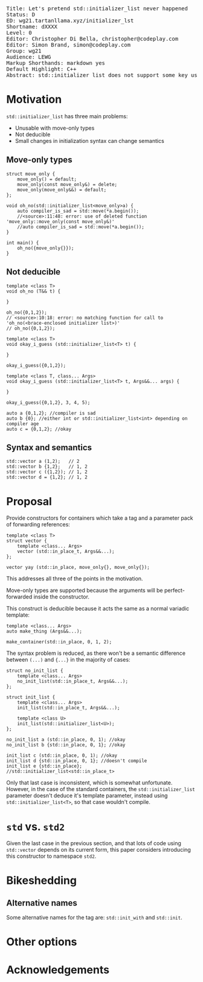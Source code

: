 <pre class='metadata'>
Title: Let's pretend std::initializer_list never happened
Status: D
ED: wg21.tartanllama.xyz/initializer_lst
Shortname: dXXXX
Level: 0
Editor: Christopher Di Bella, christopher@codeplay.com
Editor: Simon Brand, simon@codeplay.com
Group: wg21
Audience: LEWG
Markup Shorthands: markdown yes
Default Highlight: C++
Abstract: std::initializer_list does not support some key use-cases, and can often cause subtle semantic errors. We propose moving away from their use and replacing them with tagged variadic template constructors.
</pre>

# Motivation

`std::initializer_list` has three main problems:

- Unusable with move-only types
- Not deducible
- Small changes in initialization syntax can change semantics

## Move-only types

```
struct move_only {
    move_only() = default;
    move_only(const move_only&) = delete;
    move_only(move_only&&) = default;
};

void oh_no(std::initializer_list<move_only>a) {
    auto compiler_is_sad = std::move(*a.begin());
    //<source>:11:48: error: use of deleted function 'move_only::move_only(const move_only&)'
    //auto compiler_is_sad = std::move(*a.begin());
}

int main() {
    oh_no({move_only{}});
}
```

## Not deducible

```
template <class T>
void oh_no (T&& t) {

}

oh_no({0,1,2});
// <source>:10:18: error: no matching function for call to 'oh_no(<brace-enclosed initializer list>)'
// oh_no({0,1,2});
```

```
template <class T>
void okay_i_guess (std::initializer_list<T> t) {

}

okay_i_guess({0,1,2});
```

```
template <class T, class... Args>
void okay_i_guess (std::initializer_list<T> t, Args&&... args) {

}

okay_i_guess({0,1,2}, 3, 4, 5);
```

```
auto a {0,1,2}; //compiler is sad
auto b {0}; //either int or std::initializer_list<int> depending on compiler age
auto c = {0,1,2}; //okay
```

## Syntax and semantics

```
std::vector a (1,2);   // 2
std::vector b {1,2};   // 1, 2
std::vector c ({1,2}); // 1, 2
std::vector d = {1,2}; // 1, 2
```

# Proposal

Provide constructors for containers which take a tag and a parameter pack of forwarding references:

```
template <class T>
struct vector {
    template <class... Args>
    vector (std::in_place_t, Args&&...);
};

vector yay (std::in_place, move_only{}, move_only{});
```

This addresses all three of the points in the motivation.

Move-only types are supported because the arguments will be perfect-forwarded inside the constructor.

This construct is deducible because it acts the same as a normal variadic template:

```
template <class... Args>
auto make_thing (Args&&...);

make_container(std::in_place, 0, 1, 2);
```

The syntax problem is reduced, as there won't be a semantic difference between `(...)` and `{...}` in the majority of cases:

```
struct no_init_list {
    template <class... Args>
    no_init_list(std::in_place_t, Args&&...);
};

struct init_list {
    template <class... Args>
    init_list(std::in_place_t, Args&&...);

    template <class U>
    init_list(std::initializer_list<U>);
};

no_init_list a (std::in_place, 0, 1); //okay
no_init_list b {std::in_place, 0, 1}; //okay

init_list c (std::in_place, 0, 1); //okay
init_list d {std::in_place, 0, 1}; //doesn't compile
init_list e {std::in_place};       //std::initializer_list<std::in_place_t>
```

Only that last case is inconsistent, which is somewhat unfortunate. However, in the case of the standard containers, the `std::initializer_list` parameter doesn't deduce it's template parameter, instead using `std::initializer_list<T>`, so that case wouldn't compile.

# `std` vs. `std2`

Given the last case in the previous section, and that lots of code using `std::vector` depends on its current form, this paper
considers introducing this constructor to namespace `std2`.

# Bikeshedding

## Alternative names

Some alternative names for the tag are: `std::init_with` and `std::init`.

# Other options

# Acknowledgements
